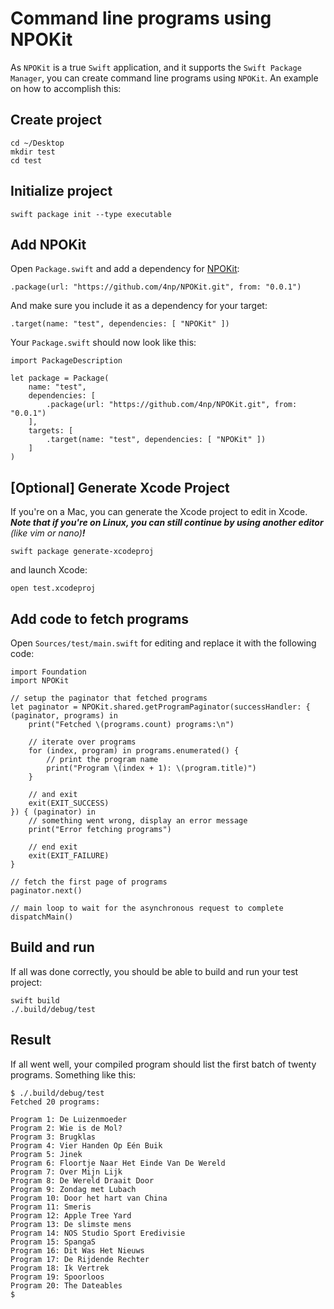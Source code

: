 # Command line programs using NPOKit

As `NPOKit` is a true `Swift` application, and it supports the `Swift Package Manager`, you can create command line programs using `NPOKit`. An example on how to accomplish this:

## Create project

```
cd ~/Desktop
mkdir test
cd test
```

## Initialize project

```
swift package init --type executable
```

## Add NPOKit

Open `Package.swift` and add a dependency for [NPOKit](https://github.com/4np/NPOKit):

```
.package(url: "https://github.com/4np/NPOKit.git", from: "0.0.1")
```

And make sure you include it as a dependency for your target:

```
.target(name: "test", dependencies: [ "NPOKit" ])
```

Your `Package.swift` should now look like this:

```
import PackageDescription

let package = Package(
    name: "test",
    dependencies: [
        .package(url: "https://github.com/4np/NPOKit.git", from: "0.0.1")
    ],
    targets: [
        .target(name: "test", dependencies: [ "NPOKit" ])
    ]
)
```

## [Optional] Generate Xcode Project

If you're on a Mac, you can generate the Xcode project to edit in Xcode. **_Note that if you're on Linux, you can still continue by using another editor_** _(like vim or nano)_**_!_**

```
swift package generate-xcodeproj
```

and launch Xcode:

```
open test.xcodeproj
```

## Add code to fetch programs

Open `Sources/test/main.swift` for editing and replace it with the following code:

```
import Foundation
import NPOKit

// setup the paginator that fetched programs
let paginator = NPOKit.shared.getProgramPaginator(successHandler: { (paginator, programs) in
    print("Fetched \(programs.count) programs:\n")
    
    // iterate over programs
    for (index, program) in programs.enumerated() {
        // print the program name
        print("Program \(index + 1): \(program.title)")
    }
    
    // and exit
    exit(EXIT_SUCCESS)
}) { (paginator) in
    // something went wrong, display an error message
    print("Error fetching programs")
    
    // end exit
    exit(EXIT_FAILURE)
}

// fetch the first page of programs
paginator.next()

// main loop to wait for the asynchronous request to complete
dispatchMain()
```

## Build and run

If all was done correctly, you should be able to build and run your test project:

```
swift build
./.build/debug/test
```

## Result

If all went well, your compiled program should list the first batch of twenty programs. Something like this:

```
$ ./.build/debug/test
Fetched 20 programs:

Program 1: De Luizenmoeder
Program 2: Wie is de Mol?
Program 3: Brugklas
Program 4: Vier Handen Op Eén Buik
Program 5: Jinek
Program 6: Floortje Naar Het Einde Van De Wereld
Program 7: Over Mijn Lijk
Program 8: De Wereld Draait Door
Program 9: Zondag met Lubach
Program 10: Door het hart van China
Program 11: Smeris
Program 12: Apple Tree Yard
Program 13: De slimste mens
Program 14: NOS Studio Sport Eredivisie
Program 15: SpangaS
Program 16: Dit Was Het Nieuws
Program 17: De Rijdende Rechter
Program 18: Ik Vertrek
Program 19: Spoorloos
Program 20: The Dateables
$
```